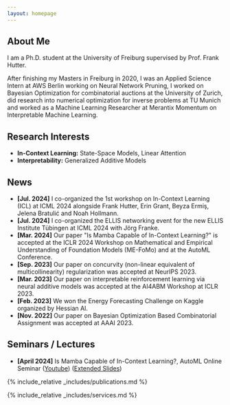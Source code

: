 ```yaml
---
layout: homepage
---
```


## About Me

I am a Ph.D. student at the University of Freiburg supervised by Prof. Frank Hutter. 

After finishing my Masters in Freiburg in 2020, I was an Applied Science Intern at AWS Berlin working on Neural Network Pruning, I worked on Bayesian Optimization for combinatorial auctions at the University of Zurich, did research into numerical optimization for inverse problems at TU Munich and worked as a Machine Learning Researcher at Merantix Momentum on Interpretable Machine Learning.

## Research Interests
- **In-Context Learning:** State-Space Models, Linear Attention
- **Interpretability:** Generalized Additive Models

## News
- **[Jul. 2024]** I co-organized the 1st workshop on In-Context Learning (ICL) at ICML 2024 alongside Frank Hutter, Erin Grant, Beyza Ermiş, Jelena Bratulić and Noah Hollmann.
- **[Jul. 2024]** I co-organized the ELLIS networking event for the new ELLIS Institute Tübingen at ICML 2024 with Jörg Franke.
- **[Mar. 2024]** Our paper "Is Mamba Capable of In-Context Learning?" is accepted at the ICLR 2024 Workshop on Mathematical and Empirical Understanding of Foundation Models (ME-FoMo) and at the AutoML Conference.
- **[Sep. 2023]** Our paper on concurvity (non-linear equivalent of multicollinearity) regularization was accepted at NeurIPS 2023.
- **[Mar. 2023]** Our paper on interpretable reinforcement learning via neural additive models was accepted at the AI4ABM Workshop at ICLR 2023.
- **[Feb. 2023]** We won the Energy Forecasting Challenge on Kaggle organized by Hessian AI.
- **[Nov. 2022]** Our paper on Bayesian Optimization Based Combinatorial Assignment was accepted at AAAI 2023.

## Seminars / Lectures
- **[April 2024]** Is Mamba Capable of In-Context Learning?, AutoML Online Seminar ([Youtube](https://www.youtube.com/watch?v=q5-RPiBP2Bs)) ([Extended Slides](https://docs.google.com/presentation/d/e/2PACX-1vSU577DacRC1VDjMmqmY_JMiATDxc3JRPSgDzrM_QDqf3ZjE64IXcXvBAmHm14TAQXbCtptFsSkokFz/pub?start=false&loop=false&delayms=3000&slide=id.p))

{% include_relative _includes/publications.md %}

{% include_relative _includes/services.md %}
